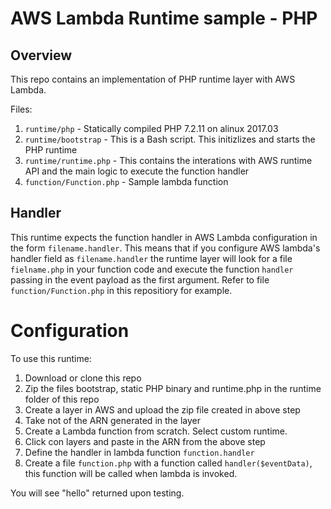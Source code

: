 # AWS Lambda Runtime sample - PHP


## Overview

This repo contains an implementation of PHP runtime layer with AWS Lambda.

Files:
1. `runtime/php` - Statically compiled PHP 7.2.11 on alinux 2017.03
2. `runtime/bootstrap` - This is a Bash script. This initizlizes and starts the PHP runtime
3. `runtime/runtime.php` - This contains the interations with AWS runtime API and the main logic to execute the function handler
4. `function/Function.php` - Sample lambda function

## Handler

This runtime expects the function handler in AWS Lambda configuration in the form `filename.handler`. This means that if you configure AWS lambda's handler field as `filename.handler` the runtime layer will look for a file `fielname.php` in your function code and execute the function `handler` passing in the event payload as the first argument. Refer to file `function/Function.php` in this repositiory for example.

# Configuration

To use this runtime:
1. Download or clone this repo
2. Zip the files bootstrap, static PHP binary and runtime.php in the runtime folder of this repo
3. Create a layer in AWS and upload the zip file created in above step
3. Take not of the ARN generated in the layer
5. Create a Lambda function from scratch. Select custom runtime.
6. Click con layers and paste in the ARN from the above step
7. Define the handler in lambda function `function.handler`
8. Create a file `function.php` with a function called `handler($eventData)`, this function will be called when lambda is invoked.

You will see "hello" returned upon testing.
